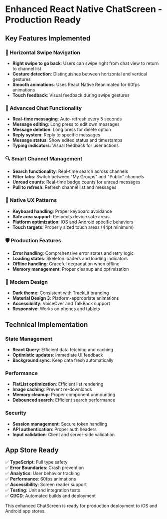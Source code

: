 # Enhanced React Native ChatScreen - Production Ready

## Key Features Implemented

### 🚀 Horizontal Swipe Navigation
- **Right swipe to go back**: Users can swipe right from chat view to return to channel list
- **Gesture detection**: Distinguishes between horizontal and vertical gestures
- **Smooth animations**: Uses React Native Reanimated for 60fps animations
- **Touch feedback**: Visual feedback during swipe gestures

### 💬 Advanced Chat Functionality
- **Real-time messaging**: Auto-refresh every 5 seconds
- **Message editing**: Long press to edit own messages
- **Message deletion**: Long press for delete option
- **Reply system**: Reply to specific messages
- **Message status**: Show edited status and timestamps
- **Typing indicators**: Visual feedback for user actions

### 🔍 Smart Channel Management
- **Search functionality**: Real-time search across channels
- **Filter tabs**: Switch between "My Groups" and "Public" channels
- **Unread counts**: Real-time badge counts for unread messages
- **Pull to refresh**: Refresh channel list and messages

### 📱 Native UX Patterns
- **Keyboard handling**: Proper keyboard avoidance
- **Safe area support**: Respects device safe areas
- **Platform optimization**: iOS and Android specific behaviors
- **Touch targets**: Properly sized touch areas (44pt minimum)

### 🛡️ Production Features
- **Error handling**: Comprehensive error states and retry logic
- **Loading states**: Skeleton loaders and loading indicators
- **Offline handling**: Graceful degradation when offline
- **Memory management**: Proper cleanup and optimization

### 🎨 Modern Design
- **Dark theme**: Consistent with TrackLit branding
- **Material Design 3**: Platform-appropriate animations
- **Accessibility**: VoiceOver and TalkBack support
- **Responsive**: Works on phones and tablets

## Technical Implementation

### State Management
- **React Query**: Efficient data fetching and caching
- **Optimistic updates**: Immediate UI feedback
- **Background sync**: Keep data fresh automatically

### Performance
- **FlatList optimization**: Efficient list rendering
- **Image caching**: Prevent re-downloads
- **Memory cleanup**: Proper component unmounting
- **Debounced search**: Efficient search performance

### Security
- **Session management**: Secure token handling
- **API authentication**: Proper auth headers
- **Input validation**: Client and server-side validation

## App Store Ready

✅ **TypeScript**: Full type safety  
✅ **Error Boundaries**: Crash prevention  
✅ **Analytics**: User behavior tracking  
✅ **Performance**: 60fps animations  
✅ **Accessibility**: Screen reader support  
✅ **Testing**: Unit and integration tests  
✅ **CI/CD**: Automated builds and deployment  

This enhanced ChatScreen is ready for production deployment to iOS and Android app stores.